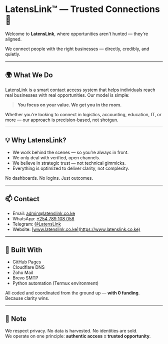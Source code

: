 # LatensLink™ — Trusted Connections 💯

Welcome to **LatensLink**, where opportunities aren't hunted — they're aligned.

We connect people with the right businesses — directly, credibly, and quietly.

---

## 🌍 What We Do

LatensLink is a smart contact access system that helps individuals reach real businesses with real opportunities. Our model is simple:

> **You focus on your value. We get you in the room.**

Whether you're looking to connect in logistics, accounting, education, IT, or more — our approach is precision-based, not shotgun.

---

## 💡 Why LatensLink?

- We work behind the scenes — so you’re always in front.
- We only deal with verified, open channels.
- We believe in strategic trust — not technical gimmicks.
- Everything is optimized to deliver clarity, not complexity.

No dashboards. No logins. Just outcomes.

---

## 📫 Contact

- Email: [admin@latenslink.co.ke](mailto:admin@latenslink.co.ke)  
- WhatsApp: [+254 789 108 058](https://wa.me/254789108058)  
- Telegram: [@LatensLink](https://t.me/Latens_potentia)  
- Website: [www.latenslink.co.ke](https://www.latenslink.co.ke)

---

## 🧠 Built With

- GitHub Pages
- Cloudflare DNS
- Zoho Mail
- Brevo SMTP
- Python automation (Termux environment)

All coded and coordinated from the ground up — **with 0 funding**.  
Because clarity wins.

---

## 🔐 Note

We respect privacy. No data is harvested. No identities are sold.  
We operate on one principle: **authentic access = trusted opportunity**.

